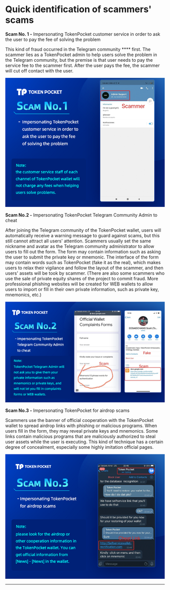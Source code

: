 # Quick identification of scammers' scams

**Scam No. 1 -** Impersonating TokenPocket customer service in order to ask the user to pay the fee of solving the problem

This kind of fraud occurred in the Telegram community **** first. The scammer lies as a TokenPocket admin to help users solve the problem in the Telegram community, but the premise is that user needs to pay the service fee to the scammer first. After the user pays the fee, the scammer will cut off contact with the user.

![](<../../.gitbook/assets/3 拷贝 (1).png>)



**Scam No.2 -** Impersonating TokenPocket Telegram Community Admin to cheat

After joining the Telegram community of the TokenPocket wallet, users will automatically receive a warning message to guard against scams, but this still cannot attract all users' attention. Scammers usually set the same nickname and avatar as the Telegram community administrator to allow users to fill out the form. The form may contain information such as asking the user to submit the private key or mnemonic. The interface of the form may contain words such as TokenPocket (fake it as the real), which makes users to relax their vigilance and follow the layout of the scammer, and then users' assets will be took by scammer. (There are also some scammers who use the sale of private equity shares of the project to commit fraud. More professional phishing websites will be created for WEB wallets to allow users to import or fill in their own private information, such as private key, mnemonics, etc.)

![](<../../.gitbook/assets/3 拷贝 2.png>)



**Scam No.3 -** Impersonating TokenPocket for airdrop scams

Scammers use the banner of official cooperation with the TokenPocket wallet to spread airdrop links with phishing or malicious programs. When users fill in the form, they may reveal private keys and mnemonics. Some links contain malicious programs that are maliciously authorized to steal user assets while the user is executing. This kind of technique has a certain degree of concealment, especially some highly imitation official pages.

![](<../../.gitbook/assets/1 (15).png>)





****
